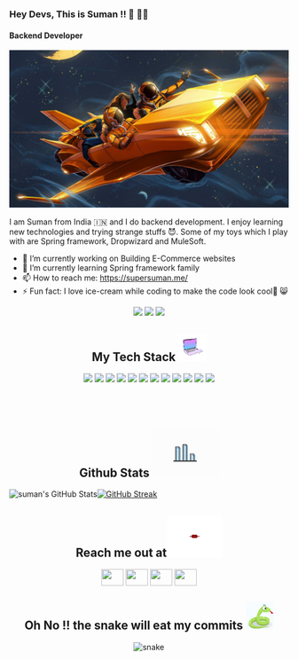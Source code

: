 ### Hey Devs, This is Suman !! 👋 🧑‍💻
#### Backend Developer

<!-- BANNER -->
<img src="https://github.com/sumanshekhar698/sumanshekhar698/blob/main/assets/space_banner.jpg" />

I am Suman from India 🇮🇳 and I do backend development.
I enjoy learning new technologies and trying strange stuffs 😈. 
Some of my toys which I play with are  Spring framework, Dropwizard and MuleSoft.


- 🔭 I’m currently working on Building E-Commerce websites 
- 🌱 I’m currently learning Spring framework family 
- 📫 How to reach me: https://supersuman.me/ 
- ⚡ Fun fact: I love ice-cream while coding to make the code look cool🧊 😸 

<!-- 
- 🔭 I’m currently working on Spring technologies.
- 🌱 I’m currently learning Java and Spring related frameworks.
- 💬 Ask me about Java and Python related technologies
- 🏺 Fun fact: I love ice-cream while coding to make the code look cool🧊 😸 -->



<!-- Activity Stats -->
<p align="center">
 <img src="https://badges.pufler.dev/visits/sumanshekhar698/sumanshekhar698"/> 
 <!-- <img src="https://badges.pufler.dev/years/sumanshekhar698"/> -->
 <img src="https://badges.pufler.dev/repos/sumanshekhar698"/>
 <img src="https://badges.pufler.dev/commits/monthly/sumanshekhar698" />
</p>

<!-- Tech Stack -->
<h2 align="center">My Tech Stack <img src="https://github.com/sumanshekhar698/sumanshekhar698/blob/main/assets/laptop.gif" width="50"></h2>

<p align="center">
 <!-- <img src="https://img.shields.io/badge/C-00599C?style=flat-square&logo=c&logoColor=white"/> -->
<img src="https://img.shields.io/badge/-java-E34A86?style=flat-square&logo=java"/>
<!-- <img src="https://img.shields.io/badge/-C++-00599C?style=flat-square&logo=c"/> -->
<img src="https://img.shields.io/badge/-HTML5-E34F26?style=flat-square&logo=html5&logoColor=white"/>
<img src="https://img.shields.io/badge/-CSS3-1572B6?style=flat-square&logo=css3"/>
<img src="https://img.shields.io/badge/-Bootstrap-563D7C?style=flat-square&logo=bootstrap"/>
<img src="https://img.shields.io/badge/-Heroku-430098?style=flat-square&logo=heroku"/>
<img src="https://img.shields.io/badge/-JavaScript-black?style=flat-square&logo=javascript"/>
<img src="https://img.shields.io/badge/-Nodejs-black?style=flat-square&logo=Node.js"/>
<img src="https://img.shields.io/badge/-React-black?style=flat-square&logo=react"/>
<img src="https://img.shields.io/badge/-MongoDB-black?style=flat-square&logo=mongodb"/>
<img src="https://img.shields.io/badge/-MySQL-black?style=flat-square&logo=mysql"/>
<img src="https://img.shields.io/badge/-Git-black?style=flat-square&logo=git"/>
<img src="https://img.shields.io/badge/-GitHub-black?style=flat-square&logo=github"/>
</p>

<!-- ### Languages and Tools:

<img align="left" alt="Visual Studio" width="26px" src="https://visualstudio.microsoft.com/wp-content/uploads/2019/06/BrandVisualStudioWin2019-3.svg" />
<img align="left" alt="HTML5" width="26px" src="https://raw.githubusercontent.com/github/explore/80688e429a7d4ef2fca1e82350fe8e3517d3494d/topics/html/html.png" />
<img align="left" alt="CSS3" width="26px" src="https://raw.githubusercontent.com/github/explore/80688e429a7d4ef2fca1e82350fe8e3517d3494d/topics/css/css.png" />
<img align="left" alt="JavaScript" width="26px" src="https://raw.githubusercontent.com/github/explore/80688e429a7d4ef2fca1e82350fe8e3517d3494d/topics/javascript/javascript.png"
     />
<img align="left" alt="java" width="26px" src="https://github.com/sumanshekhar698/sumanshekhar698/blob/main/assets/java%20(1).png" />
<img align="left" alt="python" width="26px" src="https://github.com/sumanshekhar698/sumanshekhar698/blob/main/assets/python2.png" />
<img align="left" alt="SQL" width="26px" src="https://raw.githubusercontent.com/github/explore/80688e429a7d4ef2fca1e82350fe8e3517d3494d/topics/sql/sql.png" />
<img align="left" alt="Git" width="26px" src="https://github.com/sumanshekhar698/sumanshekhar698/blob/main/assets/git.png" />
<img align="left" alt="GitHub" width="26px" src="https://raw.githubusercontent.com/github/explore/78df643247d429f6cc873026c0622819ad797942/topics/github/github.png" /> -->




<br />
<br />

<!-- <img align="left" alt="C#" width="26px" src="https://raw.githubusercontent.com/github/explore/80688e429a7d4ef2fca1e82350fe8e3517d3494d/topics/csharp/csharp.png" /> -->
<!-- <img align="left" alt=".NET Core" width="26px" src="https://adrianwilczynski.gallerycdn.vsassets.io/extensions/adrianwilczynski/asp-net-core-switcher/2.0.2/1577043327534/Microsoft.VisualStudio.Services.Icons.Default" /> -->
<!-- <img align="left" alt="Ruby" width="26px" src="https://raw.githubusercontent.com/github/explore/80688e429a7d4ef2fca1e82350fe8e3517d3494d/topics/ruby/ruby.png" /> -->
<!-- <img align="left" alt="Node.js" width="26px" src="https://raw.githubusercontent.com/github/explore/80688e429a7d4ef2fca1e82350fe8e3517d3494d/topics/nodejs/nodejs.png" /> -->
<!-- <img align="left" alt="Azure" width="26px" src="https://www.vectorlogo.zone/logos/microsoft_azure/microsoft_azure-icon.svg" /> -->
<!-- <img align="left" alt="Git" width="26px" src="https://raw.githubusercontent.com/github/explore/80688e429a7d4ef2fca1e82350fe8e3517d3494d/topics/git/git.png" /> -->

<!-- --- -->

<!-- :zap:  -->
<!-- Stats dashboard -->
<h2 align="center">Github Stats <img src="https://github.com/sumanshekhar698/sumanshekhar698/blob/main/assets/stats.gif" width="120"></h2>
<img align="left" alt="suman's GitHub Stats" src="https://github-readme-stats.vercel.app/api?username=sumanshekhar698&show_icons=true&hide_border=true&count_private=true" />
<!-- <img src="https://github-readme-stats.vercel.app/api?username=sumanshekhar698&&show_icons=true&title_color=ffffff&icon_color=bb2acf&text_color=daf7dc&bg_color=1B4B28"/> -->

<!-- Streak -->
[![GitHub Streak](https://github-readme-streak-stats.herokuapp.com/?user=sumanshekhar698)](https://git.io/streak-stats)



<!-- Social Links -->
<h2 align="center">Reach me out at<img src="https://github.com/sumanshekhar698/sumanshekhar698/blob/main/assets/connecting3.gif" width="100"></h2>

<p align="center">
<a href="https://twitter.com/suman_698" target="blank"><img align="center" src="https://cdn.jsdelivr.net/npm/simple-icons@3.0.1/icons/twitter.svg" alt="" height="30" width="40" /></a>
<a href="https://www.linkedin.com/in/sumanshekhar698/" target="blank"><img align="center" src="https://cdn.jsdelivr.net/npm/simple-icons@3.0.1/icons/linkedin.svg" alt="" height="30" width="40" /></a>
<a href="https://www.instagram.com/_thenameissuman/" target="blank"><img align="center" src="https://cdn.jsdelivr.net/npm/simple-icons@3.0.1/icons/instagram.svg" alt="" height="30" width="40" /></a>
<a href="https://github.com/sumanshekhar698" target="blank"><img align="center" src="https://cdn.jsdelivr.net/npm/simple-icons@3.0.1/icons/github.svg" alt="" height="30" width="40" /></a>

<!-- <a href="your link" target="blank"><img align="center" src="https://cdn.jsdelivr.net/npm/simple-icons@3.0.1/icons/youtube.svg" alt="" height="30" width="40" /></a> -->
</p>



<!-- Snake Game -->
<h2 align="center">
  Oh No !! the snake will eat my commits <img src="https://github.com/sumanshekhar698/sumanshekhar698/blob/main/assets/snake.gif" width="50"></h2>
<p align="center">
  <img src="https://github.com/sumanshekhar698/sumanshekhar698/blob/output/github-contribution-grid-snake.gif" alt="snake"></center>
</p>
<!-- ![snake gif](https://github.com/sumanshekhar698/sumanshekhar698/blob/output/github-contribution-grid-snake.gif) -->





<!-- 
**sumanshekhar698/sumanshekhar698** is a ✨ _special_ ✨ repository because its `README.md` (this file) appears on your GitHub profile.
Here are some ideas to get you started:
Are you lost somewhere ?
Here you will find some alien symbols
or you wlll find some cool stuffs related to coding
Hope you enjoy your moment.

- 🔭 I’m currently working on ...
- 🌱 I’m currently learning ...
- 👯 I’m looking to collaborate on ...
- 🤔 I’m looking for help with ...
- 💬 Ask me about ...
- 📫 How to reach me: ...
- 😄 Pronouns: ...
- ⚡ Fun fact: ... -->

